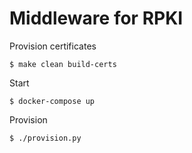 # Middleware for RPKI

Provision certificates
```
$ make clean build-certs
```

Start
```
$ docker-compose up
```

Provision
```
$ ./provision.py
```